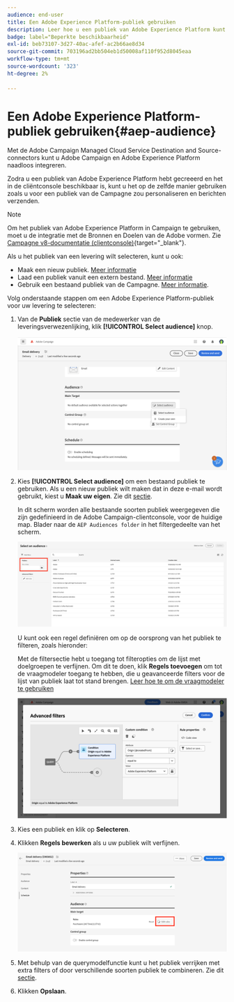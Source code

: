 ```yaml
---
audience: end-user
title: Een Adobe Experience Platform-publiek gebruiken
description: Leer hoe u een publiek van Adobe Experience Platform kunt gebruiken
badge: label="Beperkte beschikbaarheid"
exl-id: beb73107-3d27-40ac-afef-ac2b66ae8d34
source-git-commit: 703196ad2bb504eb1d50008af110f952d8045eaa
workflow-type: tm+mt
source-wordcount: '323'
ht-degree: 2%

---
```


# Een Adobe Experience Platform-publiek gebruiken{#aep-audience}

Met de Adobe Campaign Managed Cloud Service Destination and Source-connectors kunt u Adobe Campaign en Adobe Experience Platform naadloos integreren.

Zodra u een publiek van Adobe Experience Platform hebt gecreeerd en het in de cliëntconsole beschikbaar is, kunt u het op de zelfde manier gebruiken zoals u voor een publiek van de Campagne zou personaliseren en berichten verzenden.

>[!NOTE]
>
>Om het publiek van Adobe Experience Platform in Campaign te gebruiken, moet u de integratie met de Bronnen en Doelen van de Adobe vormen. Zie [Campagne v8-documentatie (clientconsole)](https://experienceleague.adobe.com/docs/campaign/campaign-v8/connect/ac-aep/ac-aep.html){target="_blank"}.

Als u het publiek van een levering wilt selecteren, kunt u ook:

* Maak een nieuw publiek. [Meer informatie](../query/query-modeler-overview.md)
* Laad een publiek vanuit een extern bestand. [Meer informatie](file-audience.md)
* Gebruik een bestaand publiek van de Campagne. [Meer informatie](add-audience.md).

Volg onderstaande stappen om een Adobe Experience Platform-publiek voor uw levering te selecteren:

1. Van de **Publiek** sectie van de medewerker van de leveringsverwezenlijking, klik **[!UICONTROL Select audience]** knop.

   ![](assets/create-audience.png)

1. Kies **[!UICONTROL Select audience]** om een bestaand publiek te gebruiken. Als u een nieuw publiek wilt maken dat in deze e-mail wordt gebruikt, kiest u **Maak uw eigen**. Zie dit [sectie](../query/query-modeler-overview.md).

   In dit scherm worden alle bestaande soorten publiek weergegeven die zijn gedefinieerd in de Adobe Campaign-clientconsole, voor de huidige map. Blader naar de `AEP Audiences folder` in het filtergedeelte van het scherm.

   ![](assets/select-audience-folder.png)

   U kunt ook een regel definiëren om op de oorsprong van het publiek te filteren, zoals hieronder:

   Met de filtersectie hebt u toegang tot filteropties om de lijst met doelgroepen te verfijnen. Om dit te doen, klik **Regels toevoegen** om tot de vraagmodeler toegang te hebben, die u geavanceerde filters voor de lijst van publiek laat tot stand brengen. [Leer hoe te om de vraagmodeler te gebruiken](../query/query-modeler-overview.md)

   ![](assets/filter-on-aep-audience.png)

1. Kies een publiek en klik op **Selecteren**.

1. Klikken **Regels bewerken** als u uw publiek wilt verfijnen.

   ![](assets/refine-audience.png)

1. Met behulp van de querymodelfunctie kunt u het publiek verrijken met extra filters of door verschillende soorten publiek te combineren. Zie dit [sectie](../query/query-modeler-overview.md).

1. Klikken **Opslaan**.
